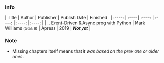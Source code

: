 ### Info

| Title | Author | Publisher | Publish Date | Finished | 
| :----: | :---- | :----: | :----: |  :----: | :----: | 
| .. Event-Driven & Async prog with Python | Mark Williams <small>(total: 6)</small>  | Apress | 2019 | ***Not yet*** | 

### Note 
- Missing chapters itself means that *it was based on the prev one or older ones*.
